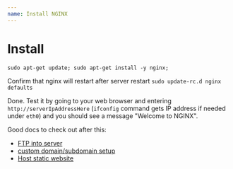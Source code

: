 ```yaml
---
name: Install NGINX
---
```


# Install
`sudo apt-get update; sudo apt-get install -y nginx;`

Confirm that nginx will restart after server restart `sudo update-rc.d nginx defaults`

Done. Test it by going to your web browser and entering `http://serverIpAddressHere` (`ifconfig` command gets IP address if needed under `eth0`) and you should see a message "Welcome to NGINX".

Good docs to check out after this:

* [FTP into server]('../servers/ftp')
* [custom domain/subdomain setup]('proxy_site')
* [Host static website]('host_static')
